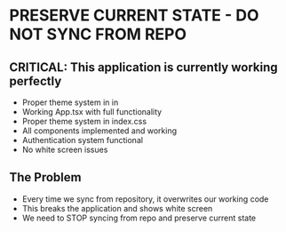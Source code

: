 # PRESERVE CURRENT STATE - DO NOT SYNC FROM REPO

## CRITICAL: This application is currently working perfectly

- Proper theme system in in
- Working App.tsx with full functionality
- Proper theme system in index.css
- All components implemented and working
- Authentication system functional
- No white screen issues

## The Problem
- Every time we sync from repository, it overwrites our working code
- This breaks the application and shows white screen
- We need to STOP syncing from repo and preserve current state












